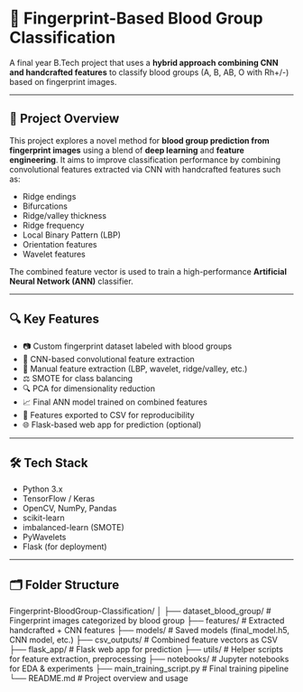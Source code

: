 # 🧬 Fingerprint-Based Blood Group Classification

A final year B.Tech project that uses a **hybrid approach combining CNN and handcrafted features** to classify blood groups (A, B, AB, O with Rh+/-) based on fingerprint images.

---

## 📌 Project Overview

This project explores a novel method for **blood group prediction from fingerprint images** using a blend of **deep learning** and **feature engineering**. It aims to improve classification performance by combining convolutional features extracted via CNN with handcrafted features such as:

- Ridge endings
- Bifurcations
- Ridge/valley thickness
- Ridge frequency
- Local Binary Pattern (LBP)
- Orientation features
- Wavelet features

The combined feature vector is used to train a high-performance **Artificial Neural Network (ANN)** classifier.

---

## 🔍 Key Features

- 📷 Custom fingerprint dataset labeled with blood groups
- 🧠 CNN-based convolutional feature extraction
- 🧪 Manual feature extraction (LBP, wavelet, ridge/valley, etc.)
- ⚖️ SMOTE for class balancing
- 🔍 PCA for dimensionality reduction
- 📈 Final ANN model trained on combined features
- 🧾 Features exported to CSV for reproducibility
- 🌐 Flask-based web app for prediction (optional)

---

## 🛠️ Tech Stack

- Python 3.x
- TensorFlow / Keras
- OpenCV, NumPy, Pandas
- scikit-learn
- imbalanced-learn (SMOTE)
- PyWavelets
- Flask (for deployment)

---

## 🗂️ Folder Structure
Fingerprint-BloodGroup-Classification/
│
├── dataset_blood_group/ # Fingerprint images categorized by blood group
├── features/ # Extracted handcrafted + CNN features
├── models/ # Saved models (final_model.h5, CNN model, etc.)
├── csv_outputs/ # Combined feature vectors as CSV
├── flask_app/ # Flask web app for prediction
├── utils/ # Helper scripts for feature extraction, preprocessing
├── notebooks/ # Jupyter notebooks for EDA & experiments
├── main_training_script.py # Final training pipeline
└── README.md # Project overview and usage

